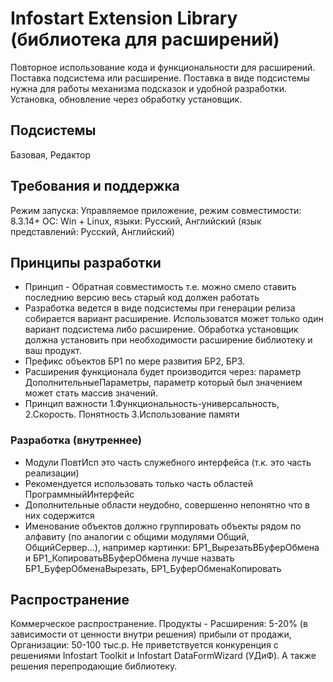 # Infostart Extension Library (библиотека для расширений)
Повторное использование кода и функциональности для расширений. Поставка подсистема или расширение.
Поставка в виде подсистемы нужна для работы механизма подсказок и удобной разработки. Установка, обновление через обработку установщик.

## Подсистемы
Базовая, Редактор

## Требования и поддержка
Режим запуска: Управляемое приложение, режим совместимости: 8.3.14+
ОС: Win + Linux, языки: Русский, Английский (язык представлений: Русский, Английский)

## Принципы разработки
* Принцип - Обратная совместимость т.е. можно смело ставить последнию версию весь старый код должен работать
* Разработка ведется в виде подсистемы при генерации релиза собирается вариант расширение. Использоватся может только один вариант подсистема либо расширение.
  Обработка установщик должна установить при необходимости расширение библиотеку и ваш продукт.
* Префикс объектов БР1 по мере развития БР2, БР3.
* Расширения функционала будет производится через: параметр ДополнительныеПараметры, параметр который был значением может стать массив значений.
* Принцип важности 1.Функциональность-универсальность, 2.Скорость. Понятность 3.Использование памяти

### Разработка (внутреннее)
* Модули ПовтИсп это часть служебного интерфейса (т.к. это часть реализации)
* Рекомендуется использовать только часть областей ПрограммныйИнтерфейс
* Дополнительные области неудобно, совершенно непонятно что в них содержится
* Именование объектов должно группировать объекты рядом по алфавиту (по аналогии с общими модулями Общий, ОбщийСервер...),
  например картинки: БР1_ВырезатьВБуферОбмена и БР1_КопироватьВБуферОбмена лучше назвать БР1_БуферОбменаВырезать, БР1_БуферОбменаКопировать

## Распространение
Коммерческое распространение. Продукты - Расширения: 5-20% (в зависимости от ценности внутри решения) прибыли от продажи, Организации: 50-100 тыс.р.
Не приветствуется конкуренция с решениями Infostart Toolkit и Infostart DataFormWizard (УДиФ). А также решения перепродающие библиотеку.


